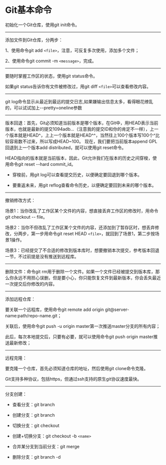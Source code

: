 # Git基本命令
初始化一个Git仓库，使用git init命令。

---

添加文件到Git仓库，分两步：

1、使用命令git add `<file>`，注意，可反复多次使用，添加多个文件；

2、使用命令git commit -m `<message>`，完成。

---
要随时掌握工作区的状态，使用git status命令。

如果git status告诉你有文件被修改过，用git diff `<file>`可以查看修改内容。

---
git log命令显示从最近到最远的提交日志,如果嫌输出信息太多，看得眼花缭乱的，可以试试加上--pretty=oneline参数

---
版本回退：首先，Git必须知道当前版本是哪个版本，在Git中，用HEAD表示当前版本，也就是最新的提交1094adb...（注意我的提交ID和你的肯定不一样），上一个版本就是HEAD^，上上一个版本就是HEAD^^，当然往上100个版本写100个^比较容易数不过来，所以写成HEAD~100。
现在，我们要把当前版本append GPL回退到上一个版本add distributed，就可以使用git reset命令。

HEAD指向的版本就是当前版本，因此，Git允许我们在版本的历史之间穿梭，使用命令git reset --hard commit_id。
  * 穿梭前，用git log可以查看提交历史，以便确定要回退到哪个版本。

* 要重返未来，用git reflog查看命令历史，以便确定要回到未来的哪个版本。

---
撤销修改方式：

场景1：当你改乱了工作区某个文件的内容，想直接丢弃工作区的修改时，用命令git checkout -- file。

场景2：当你不但改乱了工作区某个文件的内容，还添加到了暂存区时，想丢弃修改，分两步，第一步用命令git reset HEAD `<file>`，就回到了场景1，第二步按场景1操作。

场景3：已经提交了不合适的修改到版本库时，想要撤销本次提交，参考版本回退一节，不过前提是没有推送到远程库。

---
删除文件：命令git rm用于删除一个文件。如果一个文件已经被提交到版本库，那么你永远不用担心误删，但是要小心，你只能恢复文件到最新版本，你会丢失最近一次提交后你修改的内容。

---
添加远程仓库：

要关联一个远程库，使用命令git remote add origin git@server-name:path/repo-name.git；

关联后，使用命令git push -u origin master第一次推送master分支的所有内容；

此后，每次本地提交后，只要有必要，就可以使用命令git push origin master推送最新修改；

---

远程克隆：

要克隆一个仓库，首先必须知道仓库的地址，然后使用git clone命令克隆。

Git支持多种协议，包括https，但通过ssh支持的原生git协议速度最快。

---
分支创建：

  - 查看分支：git branch

  - 创建分支：git branch <name>

  - 切换分支：git checkout <name>

  - 创建+切换分支：git checkout -b `<name>`

  - 合并某分支到当前分支：git merge <name>

  - 删除分支：git branch -d <name>